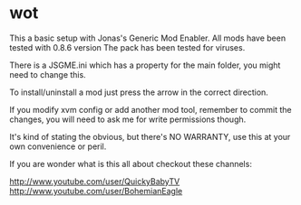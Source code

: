 wot
===

This a basic setup with Jonas's Generic Mod Enabler.
All mods have been tested with 0.8.6 version
The pack has been tested for viruses.

There is a JSGME.ini which has a property for the main folder,
you might need to change this.

To install/uninstall a mod just press the arrow in the correct direction.

If you modify xvm config or add another mod tool, remember to commit the changes,
you will need to ask me for write permissions though.

It's kind of stating the obvious, but there's NO WARRANTY, use this at your own convenience or peril.

If you are wonder what is this all about checkout these channels:

http://www.youtube.com/user/QuickyBabyTV
http://www.youtube.com/user/BohemianEagle